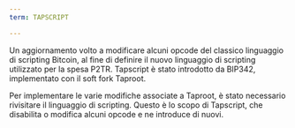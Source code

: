 ```yaml
---
term: TAPSCRIPT

---
```

Un aggiornamento volto a modificare alcuni opcode del classico linguaggio di scripting Bitcoin, al fine di definire il nuovo linguaggio di scripting utilizzato per la spesa P2TR. Tapscript è stato introdotto da BIP342, implementato con il soft fork Taproot.

Per implementare le varie modifiche associate a Taproot, è stato necessario rivisitare il linguaggio di scripting. Questo è lo scopo di Tapscript, che disabilita o modifica alcuni opcode e ne introduce di nuovi.